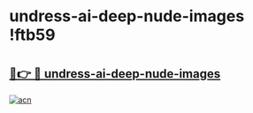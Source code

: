 # undress-ai-deep-nude-images !ftb59

# <h2><a href="https://osktsq.esa.edu.pl?title=undress-ai-deep-nude-images&ref=ftb59">🔗👉 🔴 undress-ai-deep-nude-images</a></h2>

[![acn](https://github.com/user-attachments/assets/0f9c940e-d8b0-45ae-aac7-cd30a18b3e1c)](https://osktsq.esa.edu.pl?title=undress-ai-deep-nude-images&ref=ftb59)

